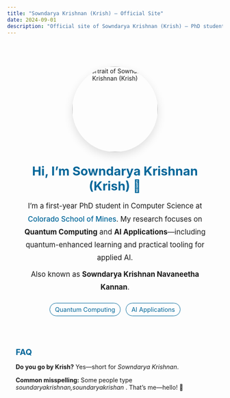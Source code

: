 ```yaml
---
title: "Sowndarya Krishnan (Krish) – Official Site"
date: 2024-09-01
description: "Official site of Sowndarya Krishnan (Krish) – PhD student in Computer Science at Colorado School of Mines. Research in Quantum Computing and AI Applications."
---
```


<!-- If your site has a layout with a <head>, move the following <meta>/<link> into that head. -->
<link rel="canonical" href="https://skfyi.com/">
<meta name="description" content="Official site of Sowndarya Krishnan (Krish), PhD student in Computer Science at Colorado School of Mines. Research in Quantum Computing & AI Applications.">
<meta property="og:title" content="Sowndarya Krishnan (Krish) – Official Site">
<meta property="og:description" content="PhD student in Computer Science at Colorado School of Mines. Research in Quantum Computing & AI Applications.">
<meta property="og:url" content="https://skfyi.com/">
<meta property="og:type" content="profile">
<meta property="profile:first_name" content="Sowndarya">
<meta property="profile:last_name" content="Krishnan">
<meta name="twitter:card" content="summary">

<style>
  .home-wrap {
    max-width: 760px;
    margin: 72px auto;
    padding: 0 20px;
    text-align: center;
    color: var(--text-color, inherit);
  }
  .home-img  {
    width: 200px; max-width: 55%; display: block; margin: 0 auto 28px auto;
    border-radius: 50%; box-shadow: 0 8px 20px rgba(0,0,0,.12);
  }
  .home-title{ font-size: 1.8rem; line-height: 1.2; margin: 0; color: var(--primary, #006699); }
  .home-sub  { font-size: 1.05rem; line-height: 1.8; margin: 14px 0 0 0; }
  .pillbar   { margin: 22px auto 0; display: flex; gap: 12px; justify-content: center; flex-wrap: wrap; }
  .pill      { font-size: .9rem; padding: 6px 12px; border-radius: 999px; border: 1px solid var(--primary, #006699); color: var(--primary, #006699); background: transparent; }
  .link      { color: var(--primary, #006699); text-decoration: none; font-weight: 500; }
  .link:hover{ text-decoration: underline; }
  .cta-bar   { margin: 22px auto 0; display: flex; gap: 12px; justify-content: center; flex-wrap: wrap; }
  .btn       { display:inline-block; padding:10px 14px; border-radius:12px; border:1px solid var(--primary,#006699); color:white; background: var(--primary,#006699); }
  .btn.alt   { background:transparent; color: var(--primary,#006699); }
  .home-recent { max-width: 760px; margin: 48px auto 0; padding: 0 20px; text-align: left; }
  .home-recent h2 { margin: 0 0 12px 0; font-size: 1.2rem; color: var(--primary, #006699); }
</style>

<div class="home-wrap">
  <img src="/images/prof/dp.png" alt="Portrait of Sowndarya Krishnan (Krish)" class="home-img">

  <h1 class="home-title">Hi, I’m <span style="white-space:nowrap">Sowndarya Krishnan</span> (Krish) 👋</h1>

  <p class="home-sub">
    I’m a first-year PhD student in Computer Science at
    <a href="https://www.mines.edu/" target="_blank" rel="noopener" class="link">Colorado School of Mines</a>.
    My research focuses on <strong>Quantum Computing</strong> and <strong>AI Applications</strong>—including quantum-enhanced learning and practical tooling for applied AI.
  </p>

  <p class="home-sub" style="margin-top:8px">
    Also known as <strong>Sowndarya Krishnan Navaneetha Kannan</strong>.
  </p>

  <div class="pillbar" aria-label="Research areas">
    <span class="pill">Quantum Computing</span>
    <span class="pill">AI Applications</span>
  </div>

  <!-- <div class="cta-bar" aria-label="Quick links">
    <a class="btn" href="/cv.pdf">Download CV</a>
    <a class="btn alt" href="mailto:you@skfyi.com">Email Me</a>
    <a class="btn alt" href="https://scholar.google.com/citations?user=yourid" target="_blank" rel="noopener">Google Scholar</a>
  </div> -->
</div>

<section class="home-recent">
  <h2>FAQ</h2>
  <p><strong>Do you go by Krish?</strong> Yes—short for <em>Sowndarya Krishnan</em>.</p>
  <p><strong>Common misspelling:</strong> Some people type <em>soundaryakrishnan,soundaryakrishan </em>. That’s me—hello! 👋</p>
</section>

<!-- Person schema: safe to leave in the page body -->
<script type="application/ld+json">
{
  "@context": "https://schema.org",
  "@type": "Person",
  "name": "Sowndarya Krishnan",
  "alternateName": ["Krish", "Sowndarya Krishnan Navaneetha Kannan", "sowndaryakrishnann"],
  "url": "https://skfyi.com/",
  "image": "https://skfyi.com/images/prof/dp.png",
  "description": "PhD student in Computer Science at Colorado School of Mines. Research in Quantum Computing and AI Applications.",
  "affiliation": {
    "@type": "CollegeOrUniversity",
    "name": "Colorado School of Mines",
    "url": "https://www.mines.edu/"
  },
  "sameAs": [
    "https://www.linkedin.com/in/your-handle",
    "https://x.com/your-handle",
    "https://github.com/your-handle",
    "https://scholar.google.com/citations?user=yourid"
  ]
}
</script>
